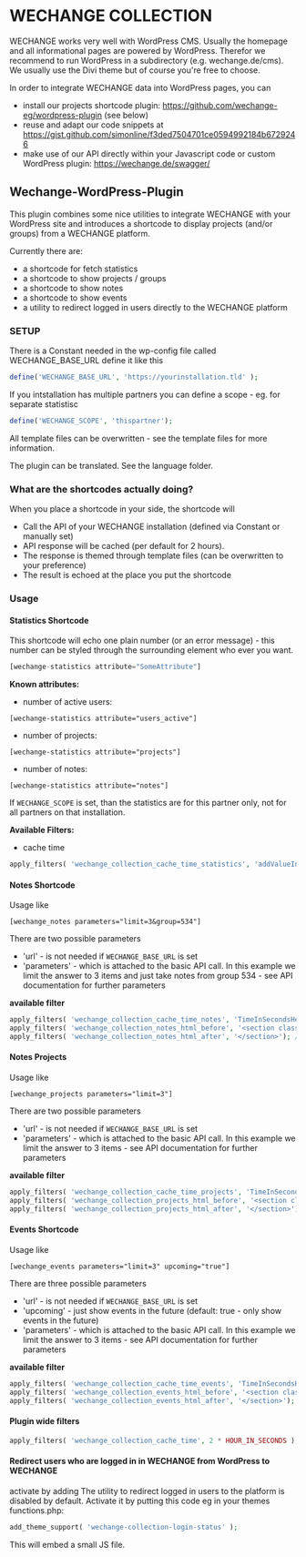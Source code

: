 WECHANGE COLLECTION
===================

WECHANGE works very well with WordPress CMS. Usually the homepage and all informational pages are powered by WordPress. Therefor we recommend to run WordPress in a subdirectory (e.g. wechange.de/cms). We usually use the Divi theme but of course you're free to choose.

In order to integrate WECHANGE data into WordPress pages, you can

- install our projects shortcode plugin: https://github.com/wechange-eg/wordpress-plugin (see below)
- reuse and adapt our code snippets at https://gist.github.com/simonline/f3ded7504701ce0594992184b6729246
- make use of our API directly within your Javascript code or custom WordPress plugin: https://wechange.de/swagger/

## Wechange-WordPress-Plugin
This plugin combines some nice utilities to integrate WECHANGE with your WordPress site and introduces a shortcode to display projects (and/or groups) from a WECHANGE platform.

Currently there are:
- a shortcode for fetch statistics
- a shortcode to show projects / groups
- a shortcode to show notes
- a shortcode to show events
- a utility to redirect logged in users directly to the WECHANGE platform

### SETUP

There is a Constant needed in the wp-config file called WECHANGE_BASE_URL
define it like this
```php
define('WECHANGE_BASE_URL', 'https://yourinstallation.tld' );
```

If you intstallation has multiple partners you can define a scope - eg. for separate statistisc
```php
define('WECHANGE_SCOPE', 'thispartner');
```

All template files can be overwritten - see the template files for more information.

The plugin can be translated. See the language folder.


### What are the shortcodes actually doing?

When you place a shortcode in your side, the shortcode will
- Call the API of your WECHANGE installation (defined via Constant or manually set)
- API response will be cached (per default for 2 hours).
- The response is themed through template files (can be overwritten to your preference)
- The result is echoed at the place you put the shortcode


### Usage

#### Statistics Shortcode

This shortcode will echo one plain number (or an error message) - this number can be styled through the surrounding element who ever you want. 

```php
[wechange-statistics attribute="SomeAttribute"]
```

**Known attributes:**
- number of active users:
```
[wechange-statistics attribute="users_active"]
``` 
- number of projects:
```
[wechange-statistics attribute="projects"]
``` 
- number of notes:
```
[wechange-statistics attribute="notes"]
``` 


If ```WECHANGE_SCOPE``` is set, than the statistics are for this partner only, not for all partners on that installation.

**Available Filters:**  
- cache time
```php
apply_filters( 'wechange_collection_cache_time_statistics', 'addValueInSecondsHere' )
```

#### Notes Shortcode

Usage like
```
[wechange_notes parameters="limit=3&group=534"]
```

There are two possible parameters
- 'url' - is not needed if `WECHANGE_BASE_URL` is set
- 'parameters' - which is attached to the basic API call. In this example we limit the answer to 3 items and just take notes from group 534 - see API documentation for further parameters

**available filter**
```php
apply_filters( 'wechange_collection_cache_time_notes', 'TimeInSecondsHere' ); // caching time in seconds
apply_filters( 'wechange_collection_notes_html_before', '<section class="wechange-events">'); // html before the listing of items
apply_filters( 'wechange_collection_notes_html_after', '</section>'); // html after the listing of items
```

#### Notes Projects

Usage like
```
[wechange_projects parameters="limit=3"]
```

There are two possible parameters
- 'url' - is not needed if `WECHANGE_BASE_URL` is set
- 'parameters' - which is attached to the basic API call. In this example we limit the answer to 3 items - see API documentation for further parameters

**available filter**
```php
apply_filters( 'wechange_collection_cache_time_projects', 'TimeInSecondsHere' ); // caching time in seconds
apply_filters( 'wechange_collection_projects_html_before', '<section class="wechange-events">'); // html before the listing of items
apply_filters( 'wechange_collection_projects_html_after', '</section>'); // html after the listing of items
```

#### Events Shortcode

Usage like
```
[wechange_events parameters="limit=3" upcoming="true"]
```

There are three possible parameters
- 'url' - is not needed if `WECHANGE_BASE_URL` is set
- 'upcoming' - just show events in the future (default: true - only show events in the future)
- 'parameters' - which is attached to the basic API call. In this example we limit the answer to 3 items - see API documentation for further parameters

**available filter**
```php
apply_filters( 'wechange_collection_cache_time_events', 'TimeInSecondsHere' ); // caching time in seconds
apply_filters( 'wechange_collection_events_html_before', '<section class="wechange-events">'); // html before the listing of items
apply_filters( 'wechange_collection_events_html_after', '</section>'); // html after the listing of items
```

#### Plugin wide filters

```php
apply_filters( 'wechange_collection_cache_time', 2 * HOUR_IN_SECONDS ); // standard caching time are 2 hours - while building maybe set to zero
```


#### Redirect users who are logged in in WECHANGE from WordPress to WECHANGE

activate by adding
The utility to redirect logged in users to the platform is disabled by default. 
Activate it by putting this code eg in your themes functions.php:
```php
add_theme_support( 'wechange-collection-login-status' );
```
This will embed a small JS file.
